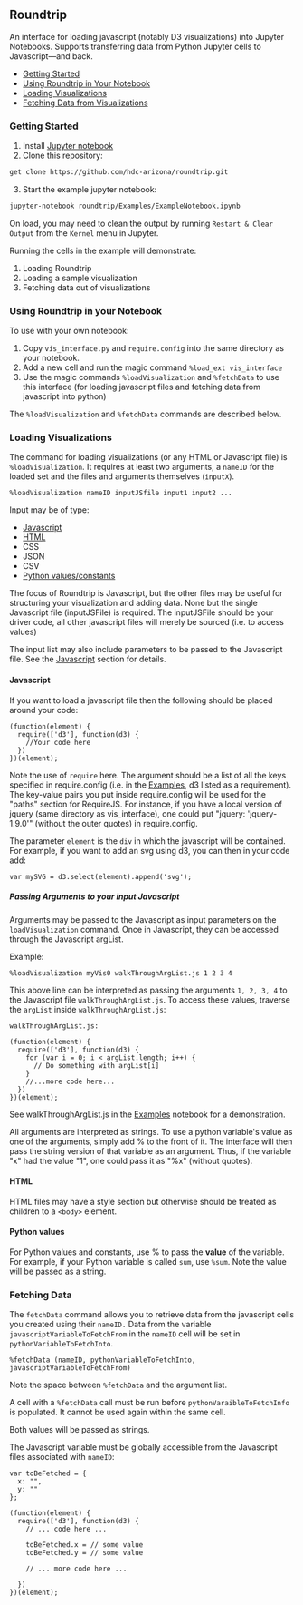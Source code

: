 ## Roundtrip

An interface for loading javascript (notably D3 visualizations) into Jupyter
Notebooks. Supports transferring data from Python Jupyter cells to Javascript—and back.

- [Getting Started](#Getting-Started)
- [Using Roundtrip in Your Notebook](#Using-Roundtrip-in-your-Notebook)
- [Loading Visualizations](#Loading-Visualizations)
- [Fetching Data from Visualizations](#Fetching-Data)



### Getting Started
1) Install [Jupyter notebook](https://jupyter.org/install)
2) Clone this repository:
```bash
get clone https://github.com/hdc-arizona/roundtrip.git
```
3) Start the example jupyter notebook:
```bash
jupyter-notebook roundtrip/Examples/ExampleNotebook.ipynb
```

On load, you may need to clean the output by running `Restart & Clear Output`
from the `Kernel` menu in Jupyter.

Running the cells in the example will demonstrate:

1. Loading Roundtrip
2. Loading a sample visualization
3. Fetching data out of visualizations



### Using Roundtrip in your Notebook
 
To use with your own notebook:

1) Copy `vis_interface.py` and `require.config` into the same directory as your notebook.
2) Add a new cell and run the magic command `%load_ext vis_interface`
3) Use the magic commands `%loadVisualization` and `%fetchData` to use this interface (for loading javascript files and fetching data from javascript into python)

The `%loadVisualization` and `%fetchData` commands are described below.



### Loading Visualizations

The command for loading visualizations (or any HTML or Javascript file) is
`%loadVisualization`. It requires at least two arguments, a `nameID` for the
loaded set and the files and arguments themselves (`inputX`).

```
%loadVisualization nameID inputJSfile input1 input2 ...
```

Input may be of type:

- [Javascript](#Javascript) 
- [HTML](#HTML)
- CSS
- JSON
- CSV
- [Python values/constants](#Python-values)

The focus of Roundtrip is Javascript, but the other files may be useful for
structuring your visualization and adding data. None but the single Javascript
file (inputJSFile) is required. The inputJSFile should be your driver code, all other
javascript files will merely be sourced (i.e. to access values)

The input list may also include parameters to be passed to the Javascript
file. See the [Javascript](#Javascript) section for details.

#### Javascript

If you want to load a javascript file then the following should be placed around your code:

```
(function(element) {
  require(['d3'], function(d3) {
    //Your code here
  })
})(element);
```

Note the use of `require` here. The argument should be a list of all the keys
specified in require.config (i.e. in the [Examples](#Examples), d3 listed as a
requirement). The key-value pairs you put inside require.config will be used for
the "paths" section for RequireJS. For instance, if you have a local version of 
jquery (same directory as vis_interface), one could put "jquery: 'jquery-1.9.0'" 
(without the outer quotes) in require.config.

The parameter `element` is the `div` in which the javascript will be
contained. For example, if you want to add an svg using d3, you can then in your code add:

`var mySVG = d3.select(element).append('svg');`

##### Passing Arguments to your input Javascript

Arguments may be passed to the Javascript as input parameters on the
`loadVisualization` command. Once in Javascript, they can be accessed through
the Javascript argList.  

Example:
```
%loadVisualization myVis0 walkThroughArgList.js 1 2 3 4
```

This above line can be interpreted as passing the arguments `1, 2, 3, 4` to
the Javascript file `walkThroughArgList.js`. To access these values, traverse
the `argList` inside `walkThroughArgList.js`:

```
walkThroughArgList.js:

(function(element) {
  require(['d3'], function(d3) {
    for (var i = 0; i < argList.length; i++) {
      // Do something with argList[i]
    }
    //...more code here...
  })
})(element);
```

See
walkThroughArgList.js in the [Examples](#Examples) notebook for a
demonstration.

All arguments are interpreted as strings. To use a python variable's value
as one of the arguments, simply add % to the front of it. The interface will
then pass the string version of that variable as an argument. Thus, if the 
variable "x" had the value "1", one could pass it as "%x" (without quotes).

#### HTML

HTML files may have a style section but otherwise should be treated as
children to a `<body>` element.

#### Python values

For Python values and constants, use % to pass the **value** of the
variable. For example, if your Python variable is called `sum`, use `%sum`.
Note the value will be passed as a string.



### Fetching Data

The `fetchData` command allows you to retrieve data from the javascript cells
you created using their `nameID.` Data from the variable
`javascriptVariableToFetchFrom` in the `nameID` cell will be set in
`pythonVariableToFetchInto`.

```
%fetchData (nameID, pythonVariableToFetchInto, javascriptVariableToFetchFrom)
```

Note the space between `%fetchData` and the argument list.

A cell with a `%fetchData` call must be run before `pythonVaraibleToFetchInfo`
is populated. It cannot be used again within the same cell.

Both values will be passed as strings.

The Javascript variable must be globally accessible from the Javascript files
associated with `nameID`:

```
var toBeFetched = {
  x: "",
  y: ""
};

(function(element) {
  require(['d3'], function(d3) {
    // ... code here ...

    toBeFetched.x = // some value
    toBeFetched.y = // some value

    // ... more code here ...

  })
})(element);
```
